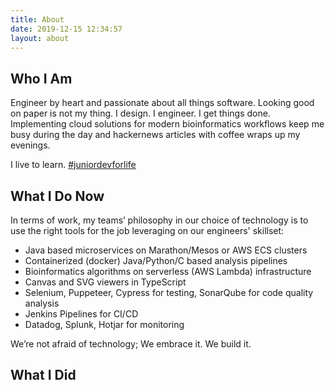 ```yaml
---
title: About
date: 2019-12-15 12:34:57
layout: about
---
```


## Who I Am

Engineer by heart and passionate about all things software.
Looking good on paper is not my thing. I design. I engineer. I get things done.
Implementing cloud solutions for modern bioinformatics workflows keep me busy during the day and hackernews articles with coffee wraps up my evenings.

I live to learn. [#juniordevforlife](https://twitter.com/hashtag/juniordevforlife)

## What I Do Now

In terms of work, my teams’ philosophy in our choice of technology is to use the right tools for the job leveraging on our engineers' skillset:
- Java based microservices on Marathon/Mesos or AWS ECS clusters
- Containerized (docker) Java/Python/C based analysis pipelines
- Bioinformatics algorithms on serverless (AWS Lambda) infrastructure
- Canvas and SVG viewers in TypeScript
- Selenium, Puppeteer, Cypress for testing, SonarQube for code quality analysis
- Jenkins Pipelines for CI/CD
- Datadog, Splunk, Hotjar for monitoring

We’re not afraid of technology; We embrace it. We build it.


## What I Did
